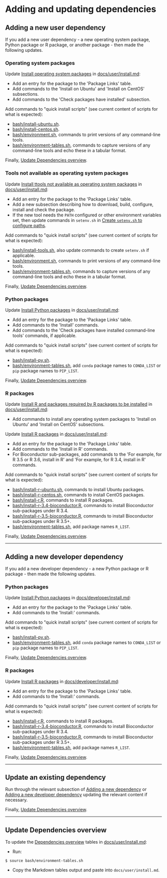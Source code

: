 # Adding and updating dependencies

## Adding a new user dependency

If you add a new user dependency - a new operating system package, Python package or R package, or another package - then made the following updates.

### Operating system packages

Update [Install operating system packages](../user/install.md#install-operating-system-packages) in [docs/user/install.md](../user/install.md):

* Add an entry for the package to the 'Package Links' table.
* Add commands to the 'Install on Ubuntu' and 'Install on CentOS' subsections.
* Add commands to the 'Check packages have installed' subsection.

Add commands to "quick install scripts" (see current content of scripts for what is expected):

* [bash/install-ubuntu.sh](../../bash/install-ubuntu.sh).
* [bash/install-centos.sh](../../bash/install-centos.sh).
* [bash/environment.sh](../../bash/environment.sh), commands to print versions of any command-line tools.
* [bash/environment-tables.sh](../../bash/environment-tables.sh), commands to capture versions of any command-line tools and echo these in a tabular format.

Finally, [Update Dependencies overview](#update-dependencies-overview).

### Tools not available as operating system packages

Update [Install ttools not available as operating system packages](../user/install.md#install-tools-not-available-as-operating-system-packages) in [docs/user/install.md](../user/install.md):

* Add an entry for the package to the 'Package Links' table.
* Add a new subsection describing how to download, build, configure, install and check the package.
* If the new tool needs the `PATH` configured or other environment variables set, then update commands in `setenv.sh` in [Create `setenv.sh` to configure paths](../user/install.md#create-setenvsh-to-configure-paths).

Add commands to "quick install scripts" (see current content of scripts for what is expected):

* [bash/install-tools.sh](../../bash/install-tools.sh), also update commands to create `setenv.sh` if applicable.
* [bash/environment.sh](../../bash/environment.sh), commands to print versions of any command-line tools.
* [bash/environment-tables.sh](../../bash/environment-tables.sh), commands to capture versions of any command-line tools and echo these in a tabular format.

Finally, [Update Dependencies overview](#update-dependencies-overview).

### Python packages

Update [Install Python packages](../user/install.md#install-python-packages) in [docs/user/install.md](../user/install.md):

* Add an entry for the package to the 'Package Links' table.
* Add commands to the 'Install' commands.
* Add commands to the 'Check packages have installed command-line tools' commands, if applicable.

Add commands to "quick install scripts" (see current content of scripts for what is expected):

* [bash/install-py.sh](../../bash/install-py.sh).
* [bash/environment-tables.sh](../../bash/environment-tables.sh), add `conda` package names to `CONDA_LIST` or `pip` package names to `PIP_LIST`.

Finally, [Update Dependencies overview](#update-dependencies-overview).

### R packages

Update [Install R and packages required by R packages to be installed](../user/install.md#install-r-and-packages-required-by-r-packages-to-be-installed) in [docs/user/install.md](../user/install.md):

* Add commands to install any operating system packages to 'Install on Ubuntu' and 'Install on CentOS' subsections.

Update [Install R packages](../user/install.md#install-r-packages) in [docs/user/install.md](../user/install.md):

* Add an entry for the package to the 'Package Links' table.
* Add commands to the 'Install in R' commands.
* For Bioconductor sub-packages, add commands to the 'For example, for R 3.5 or R 3.6, install in R' and 'For example, for R 3.4, install in R' commands.

Add commands to "quick install scripts" (see current content of scripts for what is expected):

* [bash/install-r-ubuntu.sh](../../bash/install-r-ubuntu.sh), commands to install Ubuntu packages.
* [bash/install-r-centos.sh](../../bash/install-r-centos.sh), commands to install CentOS packages.
* [bash/install-r.R](../../bash/install-r.R), commands to install R packages.
* [bash/install-r-3.4-bioconductor.R](../../bash/install-r-3.4-bioconductor.R), commands to install Bioconductor sub-packages under R 3.4.
* [bash/install-r-3.5-bioconductor.R](../../bash/install-r-3.5-bioconductor.R), commands to install Bioconductor sub-packages under R 3.5+.
* [bash/environment-tables.sh](../../bash/environment-tables.sh), add package names `R_LIST`.

Finally, [Update Dependencies overview](#update-dependencies-overview).

---

## Adding a new developer dependency

If you add a new developer dependency - a new Python package or R package - then made the following updates.

### Python packages

Update [Install Python packages](../developer/install.md#install-python-packages) in [docs/developer/install.md](../developer/install.md):

* Add an entry for the package to the 'Package Links' table.
* Add commands to the 'Install:' commands.

Add commands to "quick install scripts" (see current content of scripts for what is expected):

* [bash/install-py.sh](../../bash/install-py.sh).
* [bash/environment-tables.sh](../../bash/environment-tables.sh), add `conda` package names to `CONDA_LIST` or `pip` package names to `PIP_LIST`.

Finally, [Update Dependencies overview](#update-dependencies-overview).

### R packages

Update [Install R packages](../developer/install.md#install-r-packages) in [docs/developer/install.md](../developer/install.md):

* Add an entry for the package to the 'Package Links' table.
* Add commands to the 'Install:' commands.

Add commands to "quick install scripts" (see current content of scripts for what is expected):

* [bash/install-r.R](../../bash/install-r.R), commands to install R packages.
* [bash/install-r-3.4-bioconductor.R](../../bash/install-r-3.4-bioconductor.R), commands to install Bioconductor sub-packages under R 3.4.
* [bash/install-r-3.5-bioconductor.R](../../bash/install-r-3.5-bioconductor.R), commands to install Bioconductor sub-packages under R 3.5+.
* [bash/environment-tables.sh](../../bash/environment-tables.sh), add package names `R_LIST`.

Finally, [Update Dependencies overview](#update-dependencies-overview).

---

## Update an existing dependency

Run through the relevant subsection of [Adding a new dependency](#adding-a-new-dependency) or [Adding a new developer dependency](#adding-a-new-developer-dependency) updating the relevant content if necessary.

Finally, [Update Dependencies overview](#update-dependencies-overview).

---

## Update Dependencies overview

To update the [Dependencies overview](#update-dependencies-overview) tables in [docs/user/install.md](../user/install.md):

* Run:

```console
$ source bash/environment-tables.sh                                       
```

* Copy the Markdown tables output and paste into `docs/user/install.md`.
